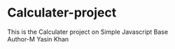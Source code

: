# Calculater-project
This is the Calculater  project on  Simple Javascript Base 
<br>
Author-M Yasin Khan 
